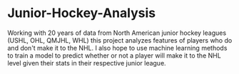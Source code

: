 # Junior-Hockey-Analysis
Working with 20 years of data from North American junior hockey leagues (USHL, OHL, QMJHL, WHL) this project analyzes features of players who do and don't make it to the NHL. I also hope to use machine learning methods to train a model to predict whether or not a player will make it to the NHL level given their stats in their respective junior league.
